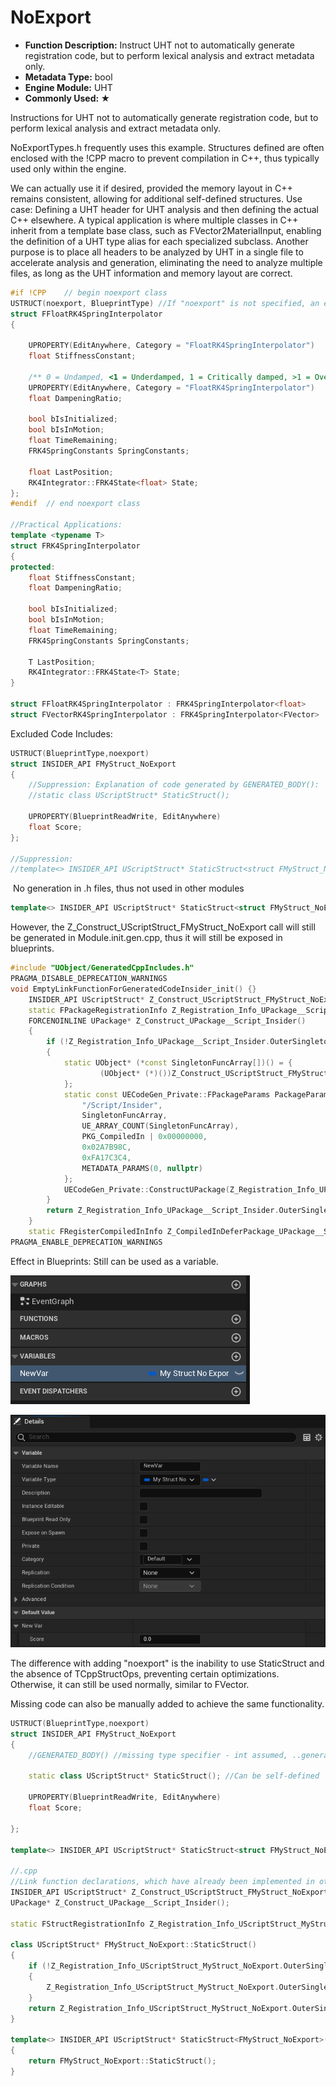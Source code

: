 # NoExport

- **Function Description:** Instruct UHT not to automatically generate registration code, but to perform lexical analysis and extract metadata only.
- **Metadata Type:** bool
- **Engine Module:** UHT
- **Commonly Used: ★**

Instructions for UHT not to automatically generate registration code, but to perform lexical analysis and extract metadata only.

NoExportTypes.h frequently uses this example. Structures defined are often enclosed with the !CPP macro to prevent compilation in C++, thus typically used only within the engine.

We can actually use it if desired, provided the memory layout in C++ remains consistent, allowing for additional self-defined structures. Use case: Defining a UHT header for UHT analysis and then defining the actual C++ elsewhere. A typical application is where multiple classes in C++ inherit from a template base class, such as FVector2MaterialInput, enabling the definition of a UHT type alias for each specialized subclass. Another purpose is to place all headers to be analyzed by UHT in a single file to accelerate analysis and generation, eliminating the need to analyze multiple files, as long as the UHT information and memory layout are correct.

```cpp
#if !CPP	// begin noexport class
USTRUCT(noexport, BlueprintType) //If "noexport" is not specified, an error will occur: Expected a GENERATED_BODY() at the start of the struct
struct FFloatRK4SpringInterpolator
{

	UPROPERTY(EditAnywhere, Category = "FloatRK4SpringInterpolator")
	float StiffnessConstant;

	/** 0 = Undamped, <1 = Underdamped, 1 = Critically damped, >1 = Over damped */
	UPROPERTY(EditAnywhere, Category = "FloatRK4SpringInterpolator")
	float DampeningRatio;

	bool bIsInitialized;
	bool bIsInMotion;
	float TimeRemaining;
	FRK4SpringConstants SpringConstants;

	float LastPosition;
	RK4Integrator::FRK4State<float> State;
};
#endif	// end noexport class

//Practical Applications:
template <typename T>
struct FRK4SpringInterpolator
{
protected:
	float StiffnessConstant;
	float DampeningRatio;

	bool bIsInitialized;
	bool bIsInMotion;
	float TimeRemaining;
	FRK4SpringConstants SpringConstants;

	T LastPosition;
	RK4Integrator::FRK4State<T> State;
}

struct FFloatRK4SpringInterpolator : FRK4SpringInterpolator<float>
struct FVectorRK4SpringInterpolator : FRK4SpringInterpolator<FVector>
```

Excluded Code Includes:

```cpp
USTRUCT(BlueprintType,noexport)
struct INSIDER_API FMyStruct_NoExport
{
	//Suppression: Explanation of code generated by GENERATED_BODY():
	//static class UScriptStruct* StaticStruct();

	UPROPERTY(BlueprintReadWrite, EditAnywhere)
	float Score;
};

//Suppression:
//template<> INSIDER_API UScriptStruct* StaticStruct<struct FMyStruct_NoExport>();
```

 No generation in .h files, thus not used in other modules

```cpp
template<> INSIDER_API UScriptStruct* StaticStruct<struct FMyStruct_NoExport>();
```

However, the Z_Construct_UScriptStruct_FMyStruct_NoExport call will still be generated in Module.init.gen.cpp, thus it will still be exposed in blueprints.

```cpp
#include "UObject/GeneratedCppIncludes.h"
PRAGMA_DISABLE_DEPRECATION_WARNINGS
void EmptyLinkFunctionForGeneratedCodeInsider_init() {}
	INSIDER_API UScriptStruct* Z_Construct_UScriptStruct_FMyStruct_NoExport();
	static FPackageRegistrationInfo Z_Registration_Info_UPackage__Script_Insider;
	FORCENOINLINE UPackage* Z_Construct_UPackage__Script_Insider()
	{
		if (!Z_Registration_Info_UPackage__Script_Insider.OuterSingleton)
		{
			static UObject* (*const SingletonFuncArray[])() = {
					(UObject* (*)())Z_Construct_UScriptStruct_FMyStruct_NoExport,//Injection of the call here
			};
			static const UECodeGen_Private::FPackageParams PackageParams = {
				"/Script/Insider",
				SingletonFuncArray,
				UE_ARRAY_COUNT(SingletonFuncArray),
				PKG_CompiledIn | 0x00000000,
				0x02A7B98C,
				0xFA17C3C4,
				METADATA_PARAMS(0, nullptr)
			};
			UECodeGen_Private::ConstructUPackage(Z_Registration_Info_UPackage__Script_Insider.OuterSingleton, PackageParams);
		}
		return Z_Registration_Info_UPackage__Script_Insider.OuterSingleton;
	}
	static FRegisterCompiledInInfo Z_CompiledInDeferPackage_UPackage__Script_Insider(Z_Construct_UPackage__Script_Insider, TEXT("/Script/Insider"), Z_Registration_Info_UPackage__Script_Insider, CONSTRUCT_RELOAD_VERSION_INFO(FPackageReloadVersionInfo, 0x02A7B98C, 0xFA17C3C4));
PRAGMA_ENABLE_DEPRECATION_WARNINGS
```

Effect in Blueprints: Still can be used as a variable.

![Untitled](Untitled.png)

![Untitled](Untitled%201.png)

The difference with adding "noexport" is the inability to use StaticStruct and the absence of TCppStructOps, preventing certain optimizations. Otherwise, it can still be used normally, similar to FVector.

Missing code can also be manually added to achieve the same functionality.

```cpp
USTRUCT(BlueprintType,noexport)
struct INSIDER_API FMyStruct_NoExport
{
	//GENERATED_BODY() //missing type specifier - int assumed, ..generated.h only defines a StaticStruct() function

	static class UScriptStruct* StaticStruct();	//Can be self-defined

	UPROPERTY(BlueprintReadWrite, EditAnywhere)
	float Score;

};

template<> INSIDER_API UScriptStruct* StaticStruct<struct FMyStruct_NoExport>();//Can be self-defined

//.cpp
//Link function declarations, which have already been implemented in other .cpp files, allowing for normal invocation
INSIDER_API UScriptStruct* Z_Construct_UScriptStruct_FMyStruct_NoExport();
UPackage* Z_Construct_UPackage__Script_Insider();

static FStructRegistrationInfo Z_Registration_Info_UScriptStruct_MyStruct_NoExport;

class UScriptStruct* FMyStruct_NoExport::StaticStruct()
{
	if (!Z_Registration_Info_UScriptStruct_MyStruct_NoExport.OuterSingleton)
	{
		Z_Registration_Info_UScriptStruct_MyStruct_NoExport.OuterSingleton = GetStaticStruct(Z_Construct_UScriptStruct_FMyStruct_NoExport, Z_Construct_UPackage__Script_Insider(), TEXT("MyStruct_NoExport"));
	}
	return Z_Registration_Info_UScriptStruct_MyStruct_NoExport.OuterSingleton;
}

template<> INSIDER_API UScriptStruct* StaticStruct<FMyStruct_NoExport>()
{
	return FMyStruct_NoExport::StaticStruct();
}
```